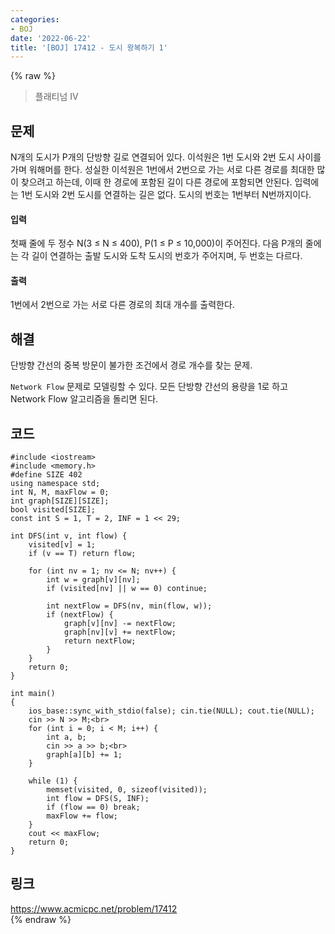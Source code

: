 ```yaml
---
categories:
- BOJ
date: '2022-06-22'
title: '[BOJ] 17412 - 도시 왕복하기 1'
---
```


{% raw %}
> 플래티넘 IV<br>

## 문제
N개의 도시가 P개의 단방향 길로 연결되어 있다. 이석원은 1번 도시와 2번 도시 사이를 가며 워해머를 한다. 성실한 이석원은 1번에서 2번으로 가는 서로 다른 경로를 최대한 많이 찾으려고 하는데, 이때 한 경로에 포함된 길이 다른 경로에 포함되면 안된다. 입력에는 1번 도시와 2번 도시를 연결하는 길은 없다. 도시의 번호는 1번부터 N번까지이다.

#### 입력
첫째 줄에 두 정수 N(3 ≤ N ≤ 400), P(1 ≤ P ≤ 10,000)이 주어진다. 다음 P개의 줄에는 각 길이 연결하는 출발 도시와 도착 도시의 번호가 주어지며, 두 번호는 다르다.

#### 출력
1번에서 2번으로 가는 서로 다른 경로의 최대 개수를 출력한다.

## 해결
단방향 간선의 중복 방문이 불가한 조건에서 경로 개수를 찾는 문제.

`Network Flow` 문제로 모델링할 수 있다. 모든 단방향 간선의 용량을 1로 하고 Network Flow 알고리즘을 돌리면 된다.

## 코드
```
#include <iostream>
#include <memory.h>
#define SIZE 402
using namespace std;
int N, M, maxFlow = 0;
int graph[SIZE][SIZE];
bool visited[SIZE];
const int S = 1, T = 2, INF = 1 << 29;

int DFS(int v, int flow) {
	visited[v] = 1;
	if (v == T) return flow;

	for (int nv = 1; nv <= N; nv++) {
		int w = graph[v][nv];
		if (visited[nv] || w == 0) continue;

		int nextFlow = DFS(nv, min(flow, w));
		if (nextFlow) {
			graph[v][nv] -= nextFlow;
			graph[nv][v] += nextFlow;
			return nextFlow;
		}
	}
	return 0;
}

int main()
{
	ios_base::sync_with_stdio(false); cin.tie(NULL); cout.tie(NULL);
	cin >> N >> M;<br>
	for (int i = 0; i < M; i++) {
		int a, b;
		cin >> a >> b;<br>
		graph[a][b] += 1;
	}

	while (1) {
		memset(visited, 0, sizeof(visited));
		int flow = DFS(S, INF);
		if (flow == 0) break;
		maxFlow += flow;
	}
	cout << maxFlow;
	return 0;
}
```

## 링크
https://www.acmicpc.net/problem/17412<br>
{% endraw %}